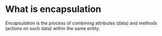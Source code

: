 # What is encapsulation 

*Encapsulation* is the process of combining attributes (data) and methods 
(actions on such data) within the same entity. 
